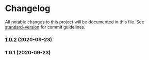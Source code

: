 # Changelog

All notable changes to this project will be documented in this file. See [standard-version](https://github.com/conventional-changelog/standard-version) for commit guidelines.

### [1.0.2](https://github.com/YOUR_GITHUB_USER_NAME/immer-loves-svelte/compare/v1.0.1...v1.0.2) (2020-09-23)

### 1.0.1 (2020-09-23)
